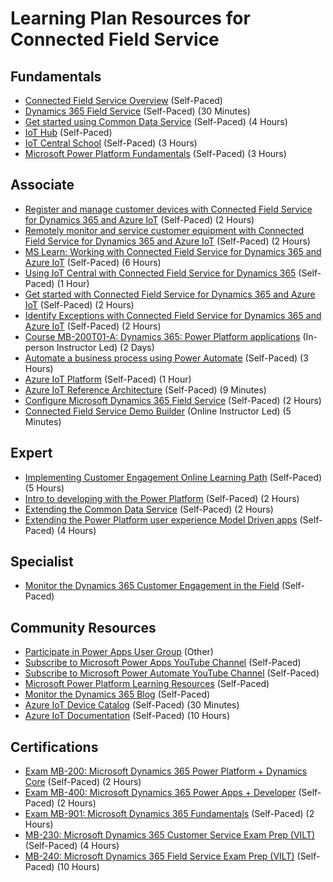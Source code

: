 # Learning Plan Resources for Connected Field Service

## Fundamentals

* [Connected Field Service Overview](https://docs.microsoft.com/en-us/dynamics365/field-service/connected-field-service) (Self-Paced)
* [Dynamics 365 Field Service](https://docs.microsoft.com/en-us/learn/modules/dynamics-365-for-field-service/) (Self-Paced) (30 Minutes)
* [Get started using Common Data Service](https://docs.microsoft.com/en-us/learn/paths/get-started-cds/) (Self-Paced) (4 Hours)
* [IoT Hub](https://azure.microsoft.com/en-us/services/iot-hub/) (Self-Paced)
* [IoT Central School](https://iotschool.microsoft.com/en-us/search;searchString=iot%20central) (Self-Paced) (3 Hours)
* [Microsoft Power Platform Fundamentals](https://docs.microsoft.com/en-us/learn/paths/power-plat-fundamentals/) (Self-Paced) (3 Hours)

## Associate

* [Register and manage customer devices with Connected Field Service for Dynamics 365 and Azure IoT](https://docs.microsoft.com/en-us/learn/modules/register-and-manage-customer-devices-with-connected-field-service/) (Self-Paced) (2 Hours)
* [Remotely monitor and service customer equipment with Connected Field Service for Dynamics 365 and Azure IoT](https://docs.microsoft.com/en-us/learn/modules/remotely-monitor-and-service-customer-equipment/) (Self-Paced) (2 Hours)
* [MS Learn: Working with Connected Field Service for Dynamics 365 and Azure IoT](https://docs.microsoft.com/en-us/learn/paths/working-with-connected-field-service-iot/) (Self-Paced) (6 Hours)
* [Using IoT Central with Connected Field Service for Dynamics 365](https://docs.microsoft.com/en-us/learn/modules/using-iot-central-with-connected-field-service/) (Self-Paced) (1 Hour)
* [Get started with Connected Field Service for Dynamics 365 and Azure IoT](https://docs.microsoft.com/en-us/learn/modules/get-started-with-connected-field-service/) (Self-Paced) (2 Hours)
* [Identify Exceptions with Connected Field Service for Dynamics 365 and Azure IoT](https://docs.microsoft.com/en-us/learn/modules/identify-exceptions-with-connected-field-service/) (Self-Paced) (2 Hours)
* [Course MB-200T01-A: Dynamics 365: Power Platform applications](https://docs.microsoft.com/en-us/learn/certifications/courses/mb-200t01) (In-person Instructor Led) (2 Days)
* [Automate a business process using Power Automate](https://docs.microsoft.com/en-us/learn/paths/automate-process-power-automate/) (Self-Paced) (3 Hours)
* [Azure IoT Platform](https://azure.microsoft.com/en-us/overview/iot/) (Self-Paced) (1 Hour)
* [Azure IoT Reference Architecture](https://docs.microsoft.com/azure/architecture/reference-architectures/iot/index) (Self-Paced) (9 Minutes)
* [Configure Microsoft Dynamics 365 Field Service](https://docs.microsoft.com/en-us/learn/modules/implement-configure-microsoft-dynamics-365-for-field-service/) (Self-Paced) (2 Hours)
* [Connected Field Service Demo Builder](https://www.youtube.com/watch?v=7-IibAdfF1s) (Online Instructor Led) (5 Minutes)

## Expert

* [Implementing Customer Engagement Online Learning Path](https://docs.microsoft.com/en-us/learn/paths/implementing-customer-engagement-apps/) (Self-Paced) (5 Hours)
* [Intro to developing with the Power Platform](https://docs.microsoft.com/en-us/learn/paths/intro-developing-power-platform/) (Self-Paced) (2 Hours)
* [Extending the Common Data Service](https://docs.microsoft.com/en-us/learn/paths/extend-power-platform-common-data-service/) (Self-Paced) (2 Hours)
* [Extending the Power Platform user experience Model Driven apps](https://docs.microsoft.com/en-us/learn/paths/extend-power-platform-model-driven-app/) (Self-Paced) (4 Hours)

## Specialist

* [Monitor the Dynamics 365 Customer Engagement in the Field](https://community.dynamics.com/crm/b/crminthefield) (Self-Paced)

## Community Resources

* [Participate in Power Apps User Group](https://www.powerappsug.com/home) (Other)
* [Subscribe to Microsoft Power Apps YouTube Channel](https://www.youtube.com/channel/UCGfWR2ekfRFckLjev6eQYLg) (Self-Paced)
* [Subscribe to Microsoft Power Automate YouTube Channel](https://www.youtube.com/channel/UCG98S4lL7nwlN8dxSF322bA) (Self-Paced)
* [Microsoft Power Platform Learning Resources](https://powerapps.microsoft.com/en-us/blog/microsoft-powerapps-learning-resources/) (Self-Paced)
* [Monitor the Dynamics 365 Blog](https://cloudblogs.microsoft.com/dynamics365/) (Self-Paced)
* [Azure IoT Device Catalog](https://catalog.azureiotsolutions.com/alldevices) (Self-Paced) (30 Minutes)
* [Azure IoT Documentation](https://docs.microsoft.com/en-us/azure/iot-fundamentals/) (Self-Paced) (10 Hours)

## Certifications

* [Exam MB-200:  Microsoft Dynamics 365 Power Platform + Dynamics Core](https://docs.microsoft.com/en-us/learn/certifications/exams/mb-200) (Self-Paced) (2 Hours)
* [Exam MB-400: Microsoft Dynamics 365 Power Apps + Developer](https://docs.microsoft.com/en-us/learn/certifications/exams/mb-400) (Self-Paced) (2 Hours)
* [Exam MB-901: Microsoft Dynamics 365 Fundamentals](https://docs.microsoft.com/en-us/learn/certifications/exams/mb-901) (Self-Paced) (2 Hours)
* [MB-230: Microsoft Dynamics 365 Customer Service Exam Prep (VILT)](https://partner.microsoft.com/en-us/training/assets/collection/mb-230-microsoft-dynamics-365-customer-service#/) (Self-Paced) (4 Hours)
* [MB-240: Microsoft Dynamics 365 Field Service Exam Prep (VILT)](https://partner.microsoft.com/en-us/training/assets/collection/mb-240-microsoft-dynamics-365-field-service#/) (Self-Paced) (10 Hours)
